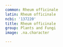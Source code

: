 ```yaml
---
common: Rheum officinale
latin: Rheum officinale
ncbi: '137220'
title: Rheum officinale
group: Plants and Fungi
image: .na.character

---
```

